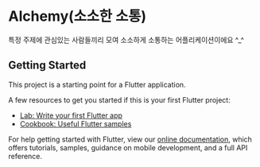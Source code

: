 # Alchemy(소소한 소통)

특정 주제에 관심있는 사람들끼리 모여 소소하게 소통하는 어플리케이션이에요 ^_^

## Getting Started

This project is a starting point for a Flutter application.

A few resources to get you started if this is your first Flutter project:

- [Lab: Write your first Flutter app](https://flutter.dev/docs/get-started/codelab)
- [Cookbook: Useful Flutter samples](https://flutter.dev/docs/cookbook)

For help getting started with Flutter, view our
[online documentation](https://flutter.dev/docs), which offers tutorials,
samples, guidance on mobile development, and a full API reference.
